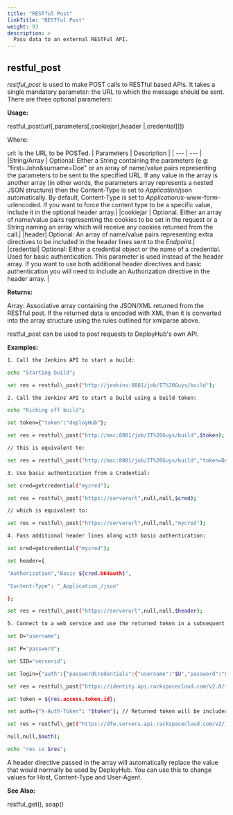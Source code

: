 ```yaml
---
title: "RESTful Post"
linkTitle: "RESTful Post"
weight: 93
description: >
  Pass data to an external RESTFul API. 
---
```



## restful\_post

_restful\_post_ is used to make POST calls to RESTful based APIs. It takes a single mandatory parameter: the URL to which the message should be sent. There are three optional parameters:

**Usage:**

restful\_post(url[,parameters[,cookiejar[,header |,credential]]])

Where:

url: Is the URL to be POSTed.
| Parameters | Description |
| --- | --- |
|String/Array | Optional: Either a String containing the parameters (e.g: "first=John&amp;surname=Doe" or an array of name/value pairs representing the parameters to be sent to the specified URL. If any value in the array is another array (in other words, the parameters array represents a nested JSON structure) then the Content-Type is set to _Application_/json automatically. By default, Content-Type is set to _Application_/x-www-form-urlencoded. If you want to force the content type to be a specific value, include it in the optional header array.|
|cookiejar | Optional. Either an array of name/value pairs representing the cookies to be set in the request or a String naming an array which will receive any cookies returned from the call.|
|header| Optional: An array of name/value pairs representing extra directives to be included in the header lines sent to the _Endpoint_.|
|credential| Optional: Either a credential object or the name of a credential. Used for basic authentication. This parameter is used instead of the header array. If you want to use both additional header directives and basic authentication you will need to include an Authorization directive in the header array. |

**Returns:**

Array: Associative array containing the JSON/XML returned from the RESTful post. If the returned data is encoded with XML then it is converted into the array structure using the rules outlined for xmlparse above.

restful\_post can be used to post requests to DeployHub&#39;s own API.

**Examples:**

```bash
1. Call the Jenkins API to start a build:

echo "Starting build";

set res = restful\_post("http://jenkins:8081/job/IT%20Guys/build");

2. Call the Jenkins API to start a build using a build token:

echo "Kicking off build";

set token={"token":"deployHub"};

set res = restful\_post("http://mac:8081/job/IT%20Guys/build",$token);

// this is equivalent to:

set res = restful\_post("http://mac:8081/job/IT%20Guys/build","token=DeployHub");

3. Use basic authentication from a Credential:

set cred=getcredential("mycred");

set res = restful\_post("https://serverurl",null,null,$cred);

// which is equivalent to:

set res = restful\_post("https://serverurl",null,null,"mycred");

4. Pass additional header lines along with basic authentication:

set cred=getcredential("mycred");

set header={

"Authorization","Basic ${cred.b64auth}",

"Content-Type": "_Application_/json"

};

set res = restful\_post("https://serverurl",null,null,$header);

5. Connect to a web service and use the returned token in a subsequent call

set U="username";

set P="password";

set SID="serverid";

set login={"auth":{"passwordCredentials":{"username":"$U","password":"$P"}}};

set res = restful\_post("https://identity.api.rackspacecloud.com/v2.0/tokens",$login);

set token = ${res.access.token.id};

set auth={"X-Auth-Token": "$token"}; // Returned token will be included in the header

set res = restful\_get("https://dfw.servers.api.rackspacecloud.com/v2/1025100/servers/$SID",

null,null,$auth);

echo "res is $res";
```

A header directive passed in the array will automatically replace the value that would normally be used by DeployHub. You can use this to change values for Host, Content-Type and User-Agent.

**See Also:**

restful\_get(), soap()
